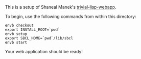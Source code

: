 This is a setup of Shaneal Manek's [trivial-lisp-webapp](http://blog.postabon.com/a-simple-lisp-webapp-for-beginners).

To begin, use the following commands from within this directory:

    envb checkout
    export INSTALL_ROOT=`pwd`
    envb setup
    export SBCL_HOME=`pwd`/lib/sbcl
    envb start

Your web application should be ready!
